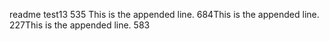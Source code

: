 readme
test13
535
This is the appended line.	684This is the appended line.	227This is the appended line.	583